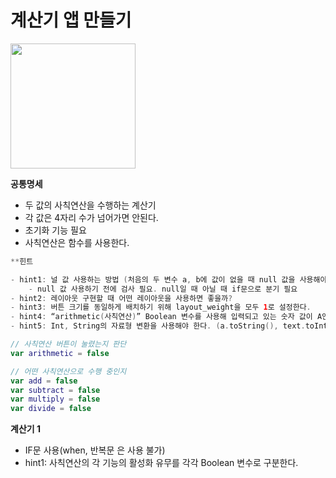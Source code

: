 # 계산기 앱 만들기

<img src="https://github.com/user-attachments/assets/e5d3ca6f-39ed-4d9c-b4d1-6b31d12b50a4" width="200"/>

**공통명세**

- 두 값의 사칙연산을 수행하는 계산기
- 각 값은 4자리 수가 넘어가면 안된다.
- 초기화 기능 필요
- 사칙연산은 함수를 사용한다.

```swift
**힌트

- hint1: 널 값 사용하는 방법 (처음의 두 변수 a, b에 값이 없을 때 null 값을 사용해야 편리함)
    - null 값 사용하기 전에 검사 필요. null일 때 아닐 때 if문으로 분기 필요
- hint2: 레이아웃 구현할 때 어떤 레이아웃을 사용하면 좋을까?
- hint3: 버튼 크기를 동일하게 배치하기 위해 layout_weight을 모두 1로 설정한다.
- hint4: “arithmetic(사칙연산)” Boolean 변수를 사용해 입력되고 있는 숫자 값이 A인지 B인지 분기할 수 있다.
- hint5: Int, String의 자료형 변환을 사용해야 한다. (a.toString(), text.toInt())**

// 사칙연산 버튼이 눌렸는지 판단
var arithmetic = false

// 어떤 사칙연산으로 수행 중인지
var add = false
var subtract = false
var multiply = false
var divide = false
```

**계산기 1**

- IF문 사용(when, 반복문 은 사용 불가)
- hint1: 사칙연산의 각 기능의 활성화 유무를 각각 Boolean 변수로 구분한다.
